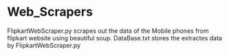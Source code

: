 # Web_Scrapers

FlipkartWebScraper.py scrapes out the data of the Mobile phones from flipkart website using beautiful soup.
DataBase.txt stores the extractes data by FlipkartWebScraper.py
